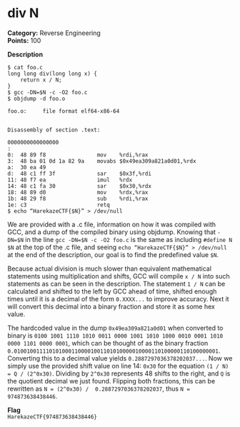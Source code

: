# div N
**Category:** Reverse Engineering  
**Points:** 100

**Description**  

	$ cat foo.c
	long long div(long long x) {
		return x / N;
	}
	$ gcc -DN=$N -c -O2 foo.c
	$ objdump -d foo.o

	foo.o:     file format elf64-x86-64


	Disassembly of section .text:

	0000000000000000 
	:
	0:	48 89 f8             	mov    %rdi,%rax
	3:	48 ba 01 0d 1a 82 9a 	movabs $0x49ea309a821a0d01,%rdx
	a:	30 ea 49 
	d:	48 c1 ff 3f          	sar    $0x3f,%rdi
	11:	48 f7 ea             	imul   %rdx
	14:	48 c1 fa 30          	sar    $0x30,%rdx
	18:	48 89 d0             	mov    %rdx,%rax
	1b:	48 29 f8             	sub    %rdi,%rax
	1e:	c3                   	retq   
	$ echo “HarekazeCTF{$N}” > /dev/null


We are provided with a .c file, information on how it was compiled with GCC, and a dump of the compiled binary using objdump. Knowing that `-DN=$N` in the line `gcc -DN=$N -c -O2 foo.c` is the same as including `#define N $N` at the top of the .c file, and seeing `echo “HarekazeCTF{$N}” > /dev/null` at the end of the description, our goal is to find the predefined value `$N`.

Because actual division is much slower than equivalent mathematical statements using multiplication and shifts, GCC will compile `x / N` into such statements as can be seen in the description. The statement `1 / N` can be calculated and shifted to the left by GCC ahead of time, shifted enough times until it is a decimal of the form `0.XXXX...` to improve accuracy. Next it will convert this decimal into a binary fraction and store it as some hex value.

The hardcoded value in the dump `0x49ea309a821a0d01` when converted to binary is `0100 1001 1110 1010 0011 0000 1001 1010 1000 0010 0001 1010 0000 1101 0000 0001`, which can be thought of as the binary fraction `0.0100100111101010001100001001101010000010000110100000110100000001`. Converting this to a decimal value yields `0.2887297036378202037...`. Now we simply use the provided shift value on line 14: `0x30` for the equation `(1 / N) = Q / (2^0x30)`. Dividing by `2^0x30` represents 48 shifts to the right, and `Q` is the quotient decimal we just found. Flipping both fractions, this can be rewritten as `N = (2^0x30) /  0.2887297036378202037`, thus `N = 974873638438446`.

**Flag**  
`HarekazeCTF{974873638438446}`
